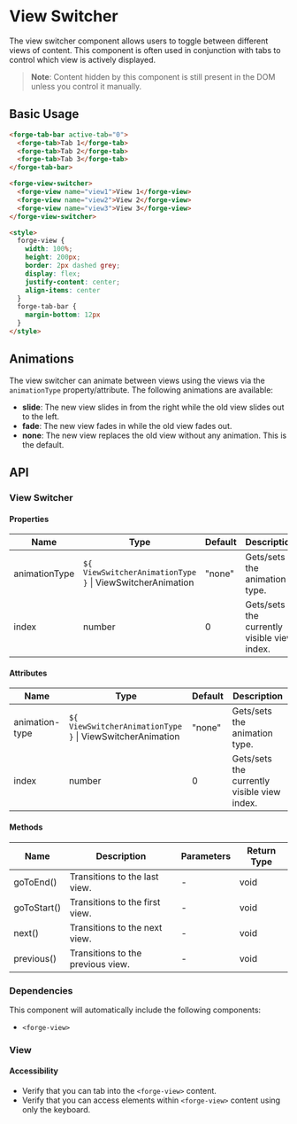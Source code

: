 # View Switcher

The view switcher component allows users to toggle between different views of content. This component is often used in conjunction with tabs to control which view is actively displayed.

> **Note**: Content hidden by this component is still present in the DOM unless you control it manually.

## Basic Usage

```html
<forge-tab-bar active-tab="0">
  <forge-tab>Tab 1</forge-tab>
  <forge-tab>Tab 2</forge-tab>
  <forge-tab>Tab 3</forge-tab>
</forge-tab-bar>

<forge-view-switcher>
  <forge-view name="view1">View 1</forge-view>
  <forge-view name="view2">View 2</forge-view>
  <forge-view name="view3">View 3</forge-view>
</forge-view-switcher>

<style>
  forge-view {
    width: 100%;
    height: 200px;
    border: 2px dashed grey;
    display: flex;
    justify-content: center;
    align-items: center
  }
  forge-tab-bar {
    margin-bottom: 12px
  }
</style>
```

## Animations

The view switcher can animate between views using the views via the `animationType` property/attribute. The following animations are available:

- **slide**: The new view slides in from the right while the old view slides out to the left.
- **fade**: The new view fades in while the old view fades out.
- **none**: The new view replaces the old view without any animation. This is the default.

## API

### View Switcher

#### Properties

| Name | Type | Default | Description |
|------|------|---------|-------------|
| animationType | `${ ViewSwitcherAnimationType }` \| ViewSwitcherAnimation | "none" | Gets/sets the animation type. |
| index | number | 0 | Gets/sets the currently visible view index. |

#### Attributes

| Name | Type | Default | Description |
|------|------|---------|-------------|
| animation-type | `${ ViewSwitcherAnimationType }` \| ViewSwitcherAnimation | "none" | Gets/sets the animation type. |
| index | number | 0 | Gets/sets the currently visible view index. |

#### Methods

| Name | Description | Parameters | Return Type |
|------|-------------|------------|------------|
| goToEnd() | Transitions to the last view. | - | void |
| goToStart() | Transitions to the first view. | - | void |
| next() | Transitions to the next view. | - | void |
| previous() | Transitions to the previous view. | - | void |

### Dependencies

This component will automatically include the following components:
- `<forge-view>`

### View

#### Accessibility

- Verify that you can tab into the `<forge-view>` content.
- Verify that you can access elements within `<forge-view>` content using only the keyboard.
